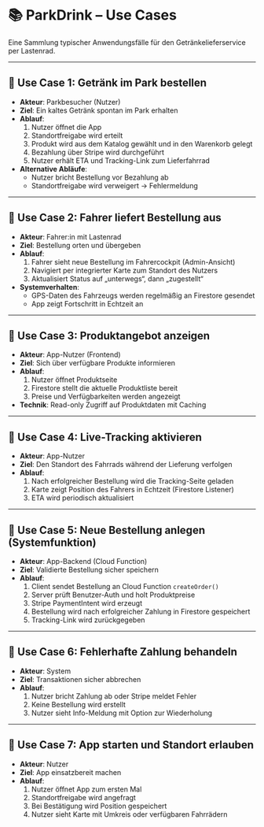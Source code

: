 # 📚 ParkDrink – Use Cases

Eine Sammlung typischer Anwendungsfälle für den Getränkelieferservice per Lastenrad.

---

## 🧩 Use Case 1: Getränk im Park bestellen

- **Akteur**: Parkbesucher (Nutzer)  
- **Ziel**: Ein kaltes Getränk spontan im Park erhalten  
- **Ablauf**:
  1. Nutzer öffnet die App
  2. Standortfreigabe wird erteilt
  3. Produkt wird aus dem Katalog gewählt und in den Warenkorb gelegt
  4. Bezahlung über Stripe wird durchgeführt
  5. Nutzer erhält ETA und Tracking-Link zum Lieferfahrrad
- **Alternative Abläufe**:
  - Nutzer bricht Bestellung vor Bezahlung ab
  - Standortfreigabe wird verweigert → Fehlermeldung

---

## 🧩 Use Case 2: Fahrer liefert Bestellung aus

- **Akteur**: Fahrer:in mit Lastenrad  
- **Ziel**: Bestellung orten und übergeben  
- **Ablauf**:
  1. Fahrer sieht neue Bestellung im Fahrercockpit (Admin-Ansicht)
  2. Navigiert per integrierter Karte zum Standort des Nutzers
  3. Aktualisiert Status auf „unterwegs“, dann „zugestellt“
- **Systemverhalten**:
  - GPS-Daten des Fahrzeugs werden regelmäßig an Firestore gesendet
  - App zeigt Fortschritt in Echtzeit an

---

## 🧩 Use Case 3: Produktangebot anzeigen

- **Akteur**: App-Nutzer (Frontend)  
- **Ziel**: Sich über verfügbare Produkte informieren  
- **Ablauf**:
  1. Nutzer öffnet Produktseite
  2. Firestore stellt die aktuelle Produktliste bereit
  3. Preise und Verfügbarkeiten werden angezeigt
- **Technik**: Read-only Zugriff auf Produktdaten mit Caching

---

## 🧩 Use Case 4: Live-Tracking aktivieren

- **Akteur**: App-Nutzer  
- **Ziel**: Den Standort des Fahrrads während der Lieferung verfolgen  
- **Ablauf**:
  1. Nach erfolgreicher Bestellung wird die Tracking-Seite geladen
  2. Karte zeigt Position des Fahrers in Echtzeit (Firestore Listener)
  3. ETA wird periodisch aktualisiert

---

## 🧩 Use Case 5: Neue Bestellung anlegen (Systemfunktion)

- **Akteur**: App-Backend (Cloud Function)  
- **Ziel**: Validierte Bestellung sicher speichern  
- **Ablauf**:
  1. Client sendet Bestellung an Cloud Function `createOrder()`
  2. Server prüft Benutzer-Auth und holt Produktpreise
  3. Stripe PaymentIntent wird erzeugt
  4. Bestellung wird nach erfolgreicher Zahlung in Firestore gespeichert
  5. Tracking-Link wird zurückgegeben

---

## 🧩 Use Case 6: Fehlerhafte Zahlung behandeln

- **Akteur**: System  
- **Ziel**: Transaktionen sicher abbrechen  
- **Ablauf**:
  1. Nutzer bricht Zahlung ab oder Stripe meldet Fehler
  2. Keine Bestellung wird erstellt
  3. Nutzer sieht Info-Meldung mit Option zur Wiederholung

---

## 🧩 Use Case 7: App starten und Standort erlauben

- **Akteur**: Nutzer  
- **Ziel**: App einsatzbereit machen  
- **Ablauf**:
  1. Nutzer öffnet App zum ersten Mal
  2. Standortfreigabe wird angefragt
  3. Bei Bestätigung wird Position gespeichert
  4. Nutzer sieht Karte mit Umkreis oder verfügbaren Fahrrädern

